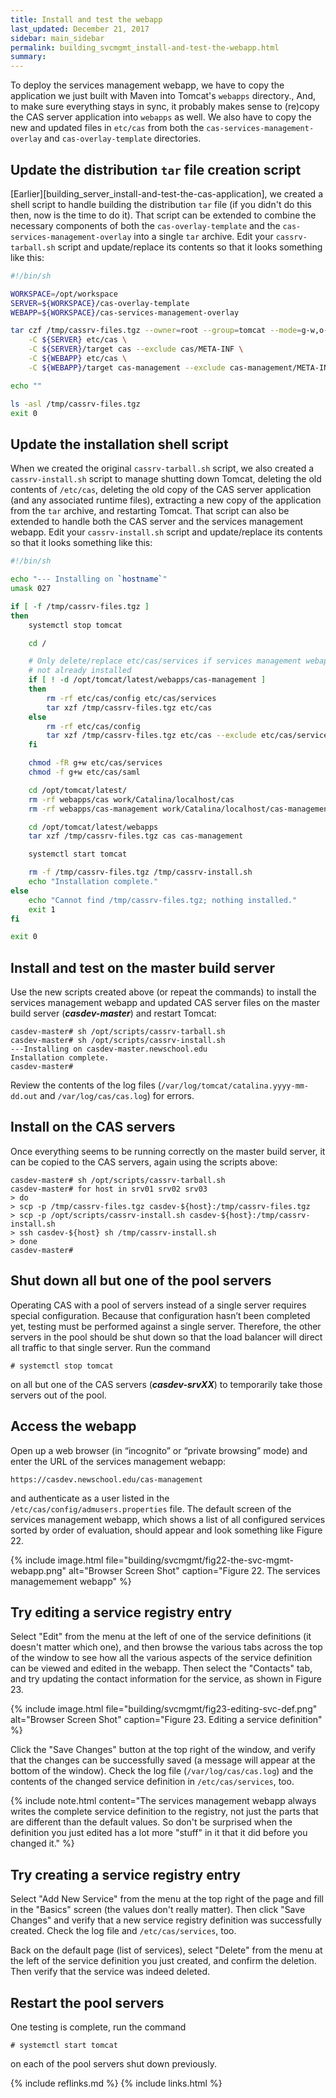 ```yaml
---
title: Install and test the webapp
last_updated: December 21, 2017
sidebar: main_sidebar
permalink: building_svcmgmt_install-and-test-the-webapp.html
summary:
---
```


To deploy the services management webapp, we have to copy the application we just built with Maven into Tomcat's `webapps` directory., And, to make sure everything stays in sync, it probably makes sense to (re)copy the CAS server application into `webapps` as well. We also have to copy the new and updated files in `etc/cas` from both the `cas-services-management-overlay` and `cas-overlay-template` directories.

## Update the distribution `tar` file creation script

[Earlier][building_server_install-and-test-the-cas-application], we created a shell script to handle building the distribution `tar` file (if you didn't do this then, now is the time to do it). That script can be extended to combine the necessary components of both the `cas-overlay-template` and the `cas-services-management-overlay` into a single `tar` archive. Edit your `cassrv-tarball.sh` script and update/replace its contents so that it looks something like this:

```bash
#!/bin/sh

WORKSPACE=/opt/workspace
SERVER=${WORKSPACE}/cas-overlay-template
WEBAPP=${WORKSPACE}/cas-services-management-overlay

tar czf /tmp/cassrv-files.tgz --owner=root --group=tomcat --mode=g-w,o-rwx \
    -C ${SERVER} etc/cas \
    -C ${SERVER}/target cas --exclude cas/META-INF \
    -C ${WEBAPP} etc/cas \
    -C ${WEBAPP}/target cas-management --exclude cas-management/META-INF

echo ""

ls -asl /tmp/cassrv-files.tgz
exit 0
```

## Update the installation shell script

When we created the original `cassrv-tarball.sh` script, we also created a `cassrv-install.sh` script to manage shutting down Tomcat, deleting the old contents of `/etc/cas`, deleting the old copy of the CAS server application (and any associated runtime files), extracting a new copy of the application from the `tar` archive, and restarting Tomcat. That script can also be extended to handle both the CAS server and the services management webapp. Edit your `cassrv-install.sh` script and update/replace its contents so that it looks something like this:

```bash
#!/bin/sh

echo "--- Installing on `hostname`"
umask 027

if [ -f /tmp/cassrv-files.tgz ]
then
    systemctl stop tomcat

    cd /

    # Only delete/replace etc/cas/services if services management webapp is
    # not already installed
    if [ ! -d /opt/tomcat/latest/webapps/cas-management ]
    then
        rm -rf etc/cas/config etc/cas/services
        tar xzf /tmp/cassrv-files.tgz etc/cas
    else
        rm -rf etc/cas/config
        tar xzf /tmp/cassrv-files.tgz etc/cas --exclude etc/cas/services
    fi

    chmod -fR g+w etc/cas/services
    chmod -f g+w etc/cas/saml

    cd /opt/tomcat/latest/
    rm -rf webapps/cas work/Catalina/localhost/cas
    rm -rf webapps/cas-management work/Catalina/localhost/cas-management

    cd /opt/tomcat/latest/webapps
    tar xzf /tmp/cassrv-files.tgz cas cas-management

    systemctl start tomcat

    rm -f /tmp/cassrv-files.tgz /tmp/cassrv-install.sh
    echo "Installation complete."
else
    echo "Cannot find /tmp/cassrv-files.tgz; nothing installed."
    exit 1
fi

exit 0
```

## Install and test on the master build server

Use the new scripts created above (or repeat the commands) to install the services management webapp and updated CAS server files on the master build server (***casdev-master***) and restart Tomcat:

```console
casdev-master# sh /opt/scripts/cassrv-tarball.sh
casdev-master# sh /opt/scripts/cassrv-install.sh
---Installing on casdev-master.newschool.edu
Installation complete.
casdev-master#  
```

Review the contents of the log files (`/var/log/tomcat/catalina.yyyy-mm-dd.out` and `/var/log/cas/cas.log`) for errors.

## Install on the CAS servers

Once everything seems to be running correctly on the master build server, it can be copied to the CAS servers, again using the scripts above:

```console
casdev-master# sh /opt/scripts/cassrv-tarball.sh
casdev-master# for host in srv01 srv02 srv03
> do
> scp -p /tmp/cassrv-files.tgz casdev-${host}:/tmp/cassrv-files.tgz
> scp -p /opt/scripts/cassrv-install.sh casdev-${host}:/tmp/cassrv-install.sh
> ssh casdev-${host} sh /tmp/cassrv-install.sh
> done
casdev-master#  
```

## Shut down all but one of the pool servers

Operating CAS with a pool of servers instead of a single server requires special configuration. Because that configuration hasn’t been completed yet, testing must be performed against a single server. Therefore, the other servers in the pool should be shut down so that the load balancer will direct all traffic to that single server. Run the command

```console
# systemctl stop tomcat
```

on all but one of the CAS servers (***casdev-srvXX***) to temporarily take those servers out of the pool.

## Access the webapp

Open up a web browser (in “incognito” or “private browsing” mode) and enter the URL of the services management webapp:

```
https://casdev.newschool.edu/cas-management
```

and authenticate as a user listed in the `/etc/cas/config/admusers.properties` file. The default screen of the services management webapp, which shows a list of all configured services sorted by order of evaluation, should appear and look something like Figure 22.

{% include image.html file="building/svcmgmt/fig22-the-svc-mgmt-webapp.png" alt="Browser Screen Shot" caption="Figure 22. The services managemement webapp" %}

## Try editing a service registry entry

Select "Edit" from the menu at the left of one of the service definitions (it doesn't matter which one), and then browse the various tabs across the top of the window to see how all the various aspects of the service definition can be viewed and edited in the webapp. Then select the "Contacts" tab, and try updating the contact information for the service, as shown in Figure 23.

{% include image.html file="building/svcmgmt/fig23-editing-svc-def.png" alt="Browser Screen Shot" caption="Figure 23. Editing a service definition" %}

Click the "Save Changes" button at the top right of the window, and verify that the changes can be successfully saved (a message will appear at the bottom of the window). Check the log file (`/var/log/cas/cas.log`) and the contents of the changed service definition in `/etc/cas/services`, too.

{% include note.html content="The services management webapp always writes the complete service definition to the registry, not just the parts that are different than the default values. So don't be surprised when the definition you just edited has a lot more \"stuff\" in it that it did before you changed it." %}

## Try creating a service registry entry

Select "Add New Service" from the menu at the top right of the page and fill in the "Basics" screen (the values don't really matter). Then click "Save Changes" and verify that a new service registry definition was successfully created. Check the log file and `/etc/cas/services`, too.

Back on the default page (list of services), select "Delete" from the menu at the left of the service definition you just created, and confirm the deletion. Then verify that the service was indeed deleted.

## Restart the pool servers

One testing is complete, run the command

```console
# systemctl start tomcat
```

on each of the pool servers shut down previously.

{% include reflinks.md %}
{% include links.html %}

